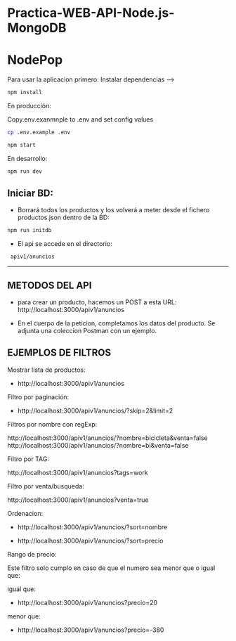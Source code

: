 # Practica-WEB-API-Node.js-MongoDB


# NodePop

Para usar la aplicacion primero:
Instalar dependencias -->

```sh
npm install
```

En producción:

Copy.env.exanmnple to .env and set config values

```sh
cp .env.example .env
```

```sh
npm start
```

En desarrollo:

```sh
npm run dev
```

## Iniciar BD:

- Borrará todos los productos y los volverá a meter desde el fichero productos.json dentro de la BD:

```sh
npm run initdb
```

- El api se accede en el directorio:

```sh
 apiv1/anuncios
```

---

## METODOS DEL API

- para crear un producto, hacemos un POST a esta URL: http://localhost:3000/apiv1/anuncios

- En el cuerpo de la peticion, completamos los datos del producto.
  Se adjunta una coleccion Postman con un ejemplo.

## EJEMPLOS DE FILTROS

Mostrar lista de productos:

- http://localhost:3000/apiv1/anuncios

Filtro por paginación:

- http://localhost:3000/apiv1/anuncios/?skip=2&limit=2

Filtros por nombre con regExp:

http://localhost:3000/apiv1/anuncios/?nombre=bicicleta&venta=false
http://localhost:3000/apiv1/anuncios/?nombre=bi&venta=false

Filtro por TAG:

http://localhost:3000/apiv1/anuncios?tags=work

Filtro por venta/busqueda:

http://localhost:3000/apiv1/anuncios?venta=true

Ordenacion:

- http://localhost:3000/apiv1/anuncios/?sort=nombre

- http://localhost:3000/apiv1/anuncios/?sort=precio

Rango de precio:

Este filtro solo cumplo en caso de que el numero sea menor que o igual que:

igual que:

- http://localhost:3000/apiv1/anuncios?precio=20

menor que:

- http://localhost:3000/apiv1/anuncios?precio=-380
